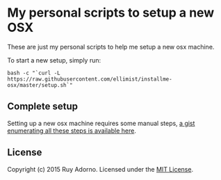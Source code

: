 # My personal scripts to setup a new OSX

These are just my personal scripts to help me setup a new osx machine.

To start a new setup, simply run:

```shell
bash -c "`curl -L https://raw.githubusercontent.com/ellimist/installme-osx/master/setup.sh`"
```

## Complete setup

Setting up a new osx machine requires some manual steps, [a gist enumerating all these steps is available here](https://gist.github.com/ruyadorno/d14d399b1853b29b08c8).

## License

Copyright (c) 2015 Ruy Adorno. Licensed under the [MIT License](http://www.opensource.org/licenses/mit-license.php).

